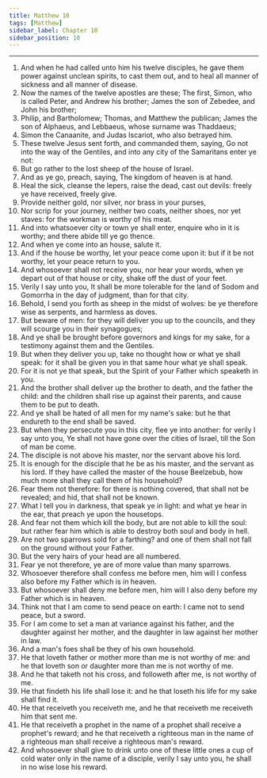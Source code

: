 ```yaml
---
title: Matthew 10
tags: [Matthew]
sidebar_label: Chapter 10
sidebar_position: 10
---
```


---
1. And when he had called unto him his twelve disciples, he gave them power against unclean spirits, to cast them out, and to heal all manner of sickness and all manner of disease.
2. Now the names of the twelve apostles are these; The first, Simon, who is called Peter, and Andrew his brother; James the son of Zebedee, and John his brother;
3. Philip, and Bartholomew; Thomas, and Matthew the publican; James the son of Alphaeus, and Lebbaeus, whose surname was Thaddaeus;
4. Simon the Canaanite, and Judas Iscariot, who also betrayed him.
5. These twelve Jesus sent forth, and commanded them, saying, Go not into the way of the Gentiles, and into any city of the Samaritans enter ye not:
6. But go rather to the lost sheep of the house of Israel.
7. And as ye go, preach, saying, The kingdom of heaven is at hand.
8. Heal the sick, cleanse the lepers, raise the dead, cast out devils: freely ye have received, freely give.
9. Provide neither gold, nor silver, nor brass in your purses,
10. Nor scrip for your journey, neither two coats, neither shoes, nor yet staves: for the workman is worthy of his meat.
11. And into whatsoever city or town ye shall enter, enquire who in it is worthy; and there abide till ye go thence.
12. And when ye come into an house, salute it.
13. And if the house be worthy, let your peace come upon it: but if it be not worthy, let your peace return to you.
14. And whosoever shall not receive you, nor hear your words, when ye depart out of that house or city, shake off the dust of your feet.
15. Verily I say unto you, It shall be more tolerable for the land of Sodom and Gomorrha in the day of judgment, than for that city.
16. Behold, I send you forth as sheep in the midst of wolves: be ye therefore wise as serpents, and harmless as doves.
17. But beware of men: for they will deliver you up to the councils, and they will scourge you in their synagogues;
18. And ye shall be brought before governors and kings for my sake, for a testimony against them and the Gentiles.
19. But when they deliver you up, take no thought how or what ye shall speak: for it shall be given you in that same hour what ye shall speak.
20. For it is not ye that speak, but the Spirit of your Father which speaketh in you.
21. And the brother shall deliver up the brother to death, and the father the child: and the children shall rise up against their parents, and cause them to be put to death.
22. And ye shall be hated of all men for my name's sake: but he that endureth to the end shall be saved.
23. But when they persecute you in this city, flee ye into another: for verily I say unto you, Ye shall not have gone over the cities of Israel, till the Son of man be come.
24. The disciple is not above his master, nor the servant above his lord.
25. It is enough for the disciple that he be as his master, and the servant as his lord. If they have called the master of the house Beelzebub, how much more shall they call them of his household?
26. Fear them not therefore: for there is nothing covered, that shall not be revealed; and hid, that shall not be known.
27. What I tell you in darkness, that speak ye in light: and what ye hear in the ear, that preach ye upon the housetops.
28. And fear not them which kill the body, but are not able to kill the soul: but rather fear him which is able to destroy both soul and body in hell.
29. Are not two sparrows sold for a farthing? and one of them shall not fall on the ground without your Father.
30. But the very hairs of your head are all numbered.
31. Fear ye not therefore, ye are of more value than many sparrows.
32. Whosoever therefore shall confess me before men, him will I confess also before my Father which is in heaven.
33. But whosoever shall deny me before men, him will I also deny before my Father which is in heaven.
34. Think not that I am come to send peace on earth: I came not to send peace, but a sword.
35. For I am come to set a man at variance against his father, and the daughter against her mother, and the daughter in law against her mother in law.
36. And a man's foes shall be they of his own household.
37. He that loveth father or mother more than me is not worthy of me: and he that loveth son or daughter more than me is not worthy of me.
38. And he that taketh not his cross, and followeth after me, is not worthy of me.
39. He that findeth his life shall lose it: and he that loseth his life for my sake shall find it.
40. He that receiveth you receiveth me, and he that receiveth me receiveth him that sent me.
41. He that receiveth a prophet in the name of a prophet shall receive a prophet's reward; and he that receiveth a righteous man in the name of a righteous man shall receive a righteous man's reward.
42. And whosoever shall give to drink unto one of these little ones a cup of cold water only in the name of a disciple, verily I say unto you, he shall in no wise lose his reward.
